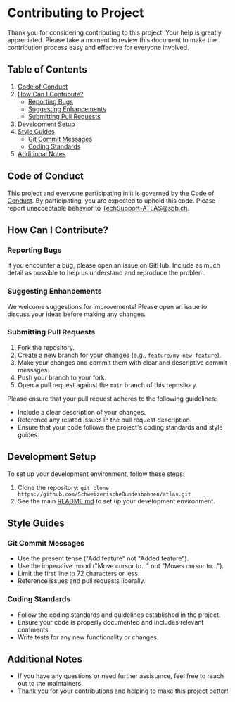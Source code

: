 # Contributing to Project

Thank you for considering contributing to this project! Your help is greatly appreciated. Please take a moment to review this
document to make the contribution process easy and effective for everyone involved.

## Table of Contents

1. [Code of Conduct](#code-of-conduct)
2. [How Can I Contribute?](#how-can-i-contribute)
    - [Reporting Bugs](#reporting-bugs)
    - [Suggesting Enhancements](#suggesting-enhancements)
    - [Submitting Pull Requests](#submitting-pull-requests)
3. [Development Setup](#development-setup)
4. [Style Guides](#style-guides)
    - [Git Commit Messages](#git-commit-messages)
    - [Coding Standards](#coding-standards)
5. [Additional Notes](#additional-notes)

## Code of Conduct

This project and everyone participating in it is governed by the [Code of Conduct](CODE_OF_CONDUCT.md). By participating, you are
expected to uphold this code. Please report unacceptable behavior to [TechSupport-ATLAS@sbb.ch](mailto:TechSupport-ATLAS@sbb.ch).

## How Can I Contribute?

### Reporting Bugs

If you encounter a bug, please open an issue on GitHub. Include as much detail as possible to help us understand and reproduce the
problem.

### Suggesting Enhancements

We welcome suggestions for improvements! Please open an issue to discuss your ideas before making any changes.

### Submitting Pull Requests

1. Fork the repository.
2. Create a new branch for your changes (e.g., `feature/my-new-feature`).
3. Make your changes and commit them with clear and descriptive commit messages.
4. Push your branch to your fork.
5. Open a pull request against the `main` branch of this repository.

Please ensure that your pull request adheres to the following guidelines:

- Include a clear description of your changes.
- Reference any related issues in the pull request description.
- Ensure that your code follows the project's coding standards and style guides.

## Development Setup

To set up your development environment, follow these steps:

1. Clone the repository: `git clone https://github.com/SchweizerischeBundesbahnen/atlas.git`
2. See the main [README.md](README.md) to set up your development environment.

## Style Guides

### Git Commit Messages

- Use the present tense ("Add feature" not "Added feature").
- Use the imperative mood ("Move cursor to..." not "Moves cursor to...").
- Limit the first line to 72 characters or less.
- Reference issues and pull requests liberally.

### Coding Standards

- Follow the coding standards and guidelines established in the project.
- Ensure your code is properly documented and includes relevant comments.
- Write tests for any new functionality or changes.

## Additional Notes

- If you have any questions or need further assistance, feel free to reach out to the maintainers.
- Thank you for your contributions and helping to make this project better!
